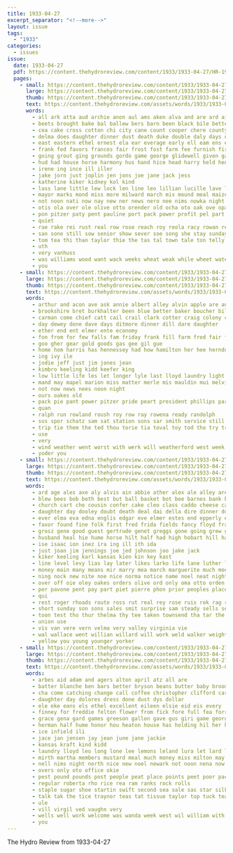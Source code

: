 ```yaml
---
title: 1933-04-27
excerpt_separator: "<!--more-->"
layout: issue
tags:
  - "1933"
categories:
  - issues
issue:
  date: 1933-04-27
  pdf: https://content.thehydroreview.com/content/1933/1933-04-27/HR-1933-04-27.pdf
  pages:
    - small: https://content.thehydroreview.com/content/1933/1933-04-27/small/HR-1933-04-27-01.jpg
      large: https://content.thehydroreview.com/content/1933/1933-04-27/large/HR-1933-04-27-01.jpg
      thumb: https://content.thehydroreview.com/content/1933/1933-04-27/thumbnails/HR-1933-04-27-01.jpg
      text: https://content.thehydroreview.com/assets/words/1933/1933-04-27/HR-1933-04-27-01.txt
      words:
        - all ark atta aud archie anon aul ams aken alva and are ard aid april adkins agate
        - beets brought bake bal ballew bers barn been black bile better bean bob but buyers ball bitter beer burkhalter beasley bru bein begin bride boas best bria bree back beat bua bear body ber bel blaine bryson billie bas beulah bay boy
        - cea cake cross cotton chi city cane count cooper chere county come canyon class claude cee cast carl colling carruth cody choice cass coho cole clive carly can
        - delma does daughter dinner dust death duke double daly days duncan dorotha done ding day date deans dell duet dun doon
        - east eastern ethel ernest ela ear everage early ell eam ens ery etter eloise elva end every ente ever eldred echo emil entin eve emma eakin evors
        - frank fed favors frances fair frost fost farm fee furnish first felt fant front fer fron flowers fin full for fields from ferson font friday forge fell forty fire folks felton fic fram
        - going grout ging grounds gordo game george glidewell given garrison good gregg
        - hud had house horse harmony hus hand hice head harry held henry hydro honor heigl heidebrecht hey her hass harness hax home how hore heaton hennessy hen haul hed helmuth hie high herndon hyo hay hazel harold has helen happy heed hag
        - irene ing ince ill iller
        - jake jorn just joplin jen jons joe jane jack jess
        - katherine kiker kidney kol kind
        - lass lane little lew lock len line leo lillian lucille lave lin large last league lloyd later leben lake lean like lay live lower lunch late learn lok latter loren light loose lak life lara lot lace links list
        - mayor marks mond miss more milward march mis mound meal maize miller morning made muldoon matthews matter mill martin mise mildred mal metty mon must much mary maid mares maly mean mare moons many money may medal mex marvel man moat monday mort
        - not noon nati now nay new ner news nero nee nims nowka night notice notch neel neri nish nail numbers near nemes name nees
        - otis ola over ole olive otto orender old ocha oto oak ove opal
        - pon pitzer paty pent pauline port pack power profit pel part pou pearl public phe peggy piece piel perle pay place people
        - quiet
        - rae rake rei rust real row rose reach roy reola racy rowan remo read robert ron rest randolph reno reading reber rain role
        - san sone still sow senior show sever soe song she stay sunday school stroke saturday sly shore smoke seed star safe sum sis seven smith sale sion sparks sith saben sand second sork sides simmons step schroder schoo shed subject stockton small side see seem solo shannon spohn salen spas shock self seo shall said seen stalls
        - tom tea thi than taylor thie the tas tal town tale ton telly tomlin thing tine taken tule tell team them toa top tha thelma
        - uth
        - very vanhuss
        - was williams wood want wack weeks wheat weak while wheet water weal wit willie welle waller wil walter won will walt weather word wilson week weart wall wiener well with west work wesley went white wrede wee weatherford
        - you
    - small: https://content.thehydroreview.com/content/1933/1933-04-27/small/HR-1933-04-27-02.jpg
      large: https://content.thehydroreview.com/content/1933/1933-04-27/large/HR-1933-04-27-02.jpg
      thumb: https://content.thehydroreview.com/content/1933/1933-04-27/thumbnails/HR-1933-04-27-02.jpg
      text: https://content.thehydroreview.com/assets/words/1933/1933-04-27/HR-1933-04-27-02.txt
      words:
        - arthur and acon ave ask annie albert alley alvin apple are ana ary all
        - brookshire bret burkhalter been blue better baker boucher bill bey billy bixler brown brida baby brod bus bis best barbe but boys
        - carman come chief catt cail crail clark cotter craig colony contin cass coward charles claude christine
        - day dewey done dave days ditmore dinner dill dare daughter
        - ether end ent elmer ente economy
        - fon from for few falls fam friday frank fill farm fred fair fry
        - goo gher gear gold goods gas gee gil gue
        - home hom harris has hennessey had how hamilton her hee herndon hydro harry half
        - ing ivy ile
        - jodie jeff just jim jones jean
        - kimbro keeling kidd keefer king
        - low little life les let longer lyle last lloyd laundry light leo long
        - mand may mapel marion miss matter merle mis mauldin mui melvin mone meals made man
        - not now news nees noon night
        - ours oakes old
        - pack pie pant power pitzer pride peart president phillips par part pieper pan paul past
        - quan
        - ralph run rowland roush roy row ray rowena ready randolph
        - sos spor schatz sam sat station sons sar smith service still sinclair sei supper stinger show save scott sale stas school short special steer summer slagell sunday sell set supply
        - trip tie them the ted thou torie tia toval toy tod tho try triplett thom
        - use
        - very
        - wind weather went worst with werk will weatherford west week water why wit wie worth wayne writer
        - yoder you
    - small: https://content.thehydroreview.com/content/1933/1933-04-27/small/HR-1933-04-27-03.jpg
      large: https://content.thehydroreview.com/content/1933/1933-04-27/large/HR-1933-04-27-03.jpg
      thumb: https://content.thehydroreview.com/content/1933/1933-04-27/thumbnails/HR-1933-04-27-03.jpg
      text: https://content.thehydroreview.com/assets/words/1933/1933-04-27/HR-1933-04-27-03.txt
      words:
        - ard age ales axe aly alvis ain abbie ather alex ale alley are aid all ani april allen anes alison and alta asbury
        - blew bees bob both best but ball basket bot bee barnes bank butler bridge bil bunday blanche bankers baby born bend boschert business brought basin been baptist base bill bridgeport beil ber band berth bryan
        - church cart che cousin confer cake cleo class caddo cheese carl cast cheap clea cline counter cecil chief cling chi coffee company cal court come claes cour citizen comet chastain cant congress county cash cream cox calle city carruth care
        - daughter day dooley doubt death deal dai della dire dinner doris diamond dent dalke dora den dat duy dollar der down dau due doo davis deeds
        - ever elma eva edna englis edgar eve elmer estes end epperly eugene evelyn eakins eon ence emerson eld ery every eula essay egg ele
        - favor found fine folk first fred frida fields fancy floyd frances for fuss fon fate fallen flowers farm finley frost forbes friend farley fam fee friday fire frank fic from felt franklin friends fan french ferguson
        - grosz gene good guest gertrude genet greggs gone going grew gregg given group german gon gold goodpasture
        - husband heal hie hume horse hilt half had high hobart hill harry hay heney hou has hon held harold henry honke hoa her him hag hint hydro house hinton howse hertha home herman heap hook hom hai hot harp heen hogg
        - ise isaac ion inez ira ing ill ith ida
        - just joan jim jennings joe jed johnson joo jake jack
        - kiker keeling karl kansas kien kin key kast
        - line level levy lias lay later likes larko life lane luther lunch live lat laurence living lige leaders loving lavern last loose lola lloyd louis linda
        - money main many means mir marry mea march marguerite much moe mildred mis may marie most miracle mon meg merry martha mody made mound miss maggie mou mangum man mary mong miller mayne monday manuel mee meek
        - ning nock new nite noe nice norma notice name noel neat night noon news neve nephew neighbors now near
        - over off oie oley oakes orders olive ord only oma otto orden office
        - per pavone pent pay part piet pierre phon prior peoples place past pitzer proud parks payne plate prom precious plage pack pam president par phen
        - qui
        - rest roger rhoads route ross rut real rey rose ruis rok rag romance roy ried rogers ree reno
        - short sunday son sons sales smit surprise sam steady sells self sane sylvester sickles subject strong street school stockton sheriff sith sester sion saturday seven seat step surplus seems sweet sun sarda san spring see standard sister sine say states silver state service senior sale sandy she sire simpson slemp schreck smith soul still
        - toon test tho thur thelma thy tee taken townsend tha tar the thiessen tod thomas tad them thea take tutor toward thou tie thai ted thor turn tui tae thi thon
        - union use
        - vis van vere vern velma very valley virginia vie
        - wal wallace went willian willard will work weld walker weight willie wolcott won wald weatherford wilson washington wheeler walt wie with walton while willa wax way williams wall wil william word wright was wells white wife week
        - yellow you young younger yorker
    - small: https://content.thehydroreview.com/content/1933/1933-04-27/small/HR-1933-04-27-04.jpg
      large: https://content.thehydroreview.com/content/1933/1933-04-27/large/HR-1933-04-27-04.jpg
      thumb: https://content.thehydroreview.com/content/1933/1933-04-27/thumbnails/HR-1933-04-27-04.jpg
      text: https://content.thehydroreview.com/assets/words/1933/1933-04-27/HR-1933-04-27-04.txt
      words:
        - arbes aid adam and agers alton april atz all are
        - batter blanche ben bars better bryson beans butter baby broom burbank block bacon business bran buckmaster butterfly beverly bring baptist bradley butcher best both bried blend bead but bread big brings
        - cha come catching change call coffee christopher clifford cares cheese common cake cash city canes corn church child carolyn cream came cope choice can cost crust
        - daughter day dolores dress done dust dys dollar
        - ele eke eans els ethel excellent eileen elsie eid eis every
        - finney for freddie felton flower from fick fore full fea forrest fruits fourt first floyd french feo friday fie friend fail fain frost fresh far
        - grace gena gard games greeson gallon gave gus giri game georgia grimes goes grimm gold good gordon given
        - herman half hume honor hou heaton house has holding hil her hart hold hoyt hand heinz home hing how holderman hydro hal heger horse
        - ice infield ili
        - jace jan jensen jay jean june jane jackie
        - kansas kraft kind kidd
        - laundry lloyd leo long lone lee lemons leland lura let lard large lillian look last league lois leta little less
        - mirth martha members mustard meal much money miss milton may moller mech many merry market matin music mighty mae meine mark man meats
        - nell nims night north nice new noel newark not noon nena now
        - overs only oto office okie
        - pest pound pounds post people peat place points peet poor pack pies pork price pron plenty peaches pacific pastor pint pie pot per padden paul present pump pape pure powder patterson pennant pitcher
        - regular roberta rho rice rea ram ranks rock rolls
        - staple sugar shoe startin swift second sea sale sas star silk smith salt save sipe she sou sunday style sees shall southern shoemaker struck supper salad special sour sage school saturday siple soap see store side sox spohn slemp strong staff sheets sal son ser suhr serena sire score super size seven
        - talk tak the tice traynor teas tat tissue taylor top tuck team
        - ule
        - vill virgil ved vaughn very
        - wells well work welcome was wanda week west wil william with waner warneke won wheat ways will wood white
        - you
---
```


The Hydro Review from 1933-04-27

<!--more-->

